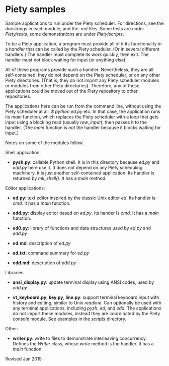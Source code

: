 Piety samples
=============

Sample applications to run under the Piety scheduler.  For directions,
see the docstrings in each module, and the *.md* files.  Some tests are
under *Piety/tests*, some demonstrations are under *Piety/scripts*.

To be a Piety application, a program must provide all of if its
functionality in a *handler* that can be called by the Piety
scheduler.  (Or in several different handlers.)  The handler must
complete its work quickly, then exit.  The handler must not block
waiting for input (or anything else).

All of these programs provide such a handler.  Nevertheless, they are
all self-contained: they do not depend on the Piety scheduler, or on
any other Piety directories.  (That is, they do not import any Piety
scheduler modules or modules from other Piety directories).
Therefore, any of these applications could be moved out of the Piety
repository to other repositories.

The applications here can be run from the command line, without using
the Piety scheduler at all: *$ python ed.py* etc.  In that
case, the application runs its *main* function, which replaces the
Piety scheduler with a loop that gets input using a blocking read
(usually *raw_input*), then passes it to the handler.  (The *main*
function is *not* the handler because it blocks waiting for input.)

Notes on some of the modules follow.

Shell application:

- **pysh.py**: callable Python shell.  It is in this directory because
*ed.py* and *edd.py* here use it.  It does not depend on any Piety scheduling
machinery, it is just another self-contained application.  Its
handler is returned by *mk_shell()*.  It has a *main* method.

Editor applications:

- **ed.py**: text editor inspired by the classic Unix editor *ed*.
  Its handler is *cmd*.  It has a *main* function.

- **edd.py**: display editor based on *ed.py*.  Its hander is *cmd*.
  It has a *main* function.

- **ed0.py**: library of functions and data structures used by *ed.py*
    and *edd.py*

- **ed.md**: description of *ed.py*

- **ed.txt**: command summary for *ed.py*

- **edd.md**: description of *edd.py*

Libraries:

- **ansi_display.py**: update terminal display using ANSI codes, used
    by *edd.py*

- **vt_keyboard.py**, **key.py**, **line.py**: support terminal
    keyboard input with history and editing, similar to Unix
    *readline*.  Can optionally be used with any terminal
    applications, including *pysh*, *ed*, and *edd*.  The applications
    do not import these modules, instead they are coordinated by the
    Piety *console* module.  See examples in the *scripts* directory.

Other:

- **writer.py**: write to files to demonstrate interleaving concurrency.
  Defines the *Writer* class, whose *write* method is the handler.
  It has a *main* function.

Revised Jan 2015
